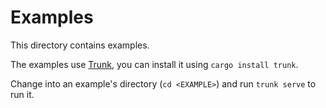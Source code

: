 # Examples

This directory contains examples.

The examples use [Trunk](https://trunkrs.dev), you can install it using `cargo install trunk`.

Change into an example's directory (`cd <EXAMPLE>`) and run `trunk serve` to run it.
